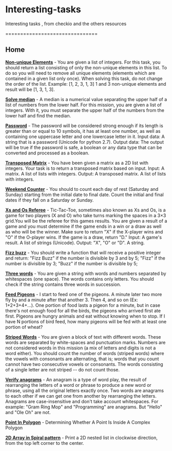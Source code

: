 Interesting-tasks
=================

Interesting tasks , from checkio and the others resources

===============================

Home
---------

[**Non-unique Elements**](https://github.com/makx21/interesting-tasks/blob/master/home/nonUnique.py) - You are given a list of integers. For this task, you should return a list consisting of only the non-unique elements in this list. To do so you will need to remove all unique elements (elements which are contained in a given list only once). When solving this task, do not change the order of the list. Example: [1, 2, 3, 1, 3] 1 and 3 non-unique elements and result will be [1, 3, 1, 3].

[**Solve median**](https://github.com/makx21/interesting-tasks/blob/master/home/median.py) - A median is a numerical value separating the upper half of a list of numbers from the lower half. For this mission, you are given a list of integers. With it, you must separate the upper half of the numbers from the lower half and find the median.

[**Password**](https://github.com/makx21/interesting-tasks/blob/master/home/password.py) - The password will be considered strong enough if its length is greater than or equal to 10 symbols, it has at least one number, as well as containing one uppercase letter and one lowercase letter in it. Input data: A string that is a password (Unicode for python 2.7). Output data: The output will be true if the password is safe, a boolean or any data type that can be converted and processed as a boolean.

[**Transposed Matrix**](https://github.com/makx21/interesting-tasks/blob/master/home/transMatrix.py) - You have been given a matrix as a 2D list with integers. Your task is to return a transposed matrix based on input. Input: A matrix. A list of lists with integers. Output: A transposed matrix. A list of lists with integers. 

[**Weekend Counter**](https://github.com/makx21/interesting-tasks/blob/master/home/weekCount.py) - You should to count each day of rest (Saturday and Sunday) starting from the initial date to final date. Count the initial and final dates if they fall on a Saturday or Sunday.

[**Xs and Os Referee**](https://github.com/makx21/interesting-tasks/blob/master/home/xo.py) - Tic-Tac-Toe, sometimes also known as Xs and Os, is a game for two players (X and O) who take turns marking the spaces in a 3×3 grid.You will be the referee for this games results. You are given a result of a game and you must determine if the game ends in a win or a draw as well as who will be the winner. Make sure to return "X" if the X-player wins and "O" if the O-player wins. If the game is a draw, return "D." Input: A game's result. A list of strings (Unicode). Output: "X", "O" or "D". A string. 

[**Fizz buzz**](https://github.com/makx21/interesting-tasks/blob/master/home/fizzBuzz.py) - You should write a function that will receive a positive integer and return: "Fizz Buzz" if the number is divisible by 3 and by 5; "Fizz" if the number is divisible by 3; "Buzz" if the number is divisible by 5;

[**Three words**](https://github.com/makx21/interesting-tasks/blob/master/home/threeWords.py) - You are given a string with words and numbers separated by whitespaces (one space). The words contains only letters. You should check if the string contains three words in succession.

[**Feed Pigeons**](https://github.com/makx21/interesting-tasks/blob/master/home/feedPig.py) - I start to feed one of the pigeons. A minute later two more fly by and a minute after that another 3. Then 4, and so on (Ex: 1+2+3+4+...). One portion of food lasts a pigeon for a minute, but in case there's not enough food for all the birds, the pigeons who arrived first ate first. Pigeons are hungry animals and eat without knowing when to stop. If I have N portions of bird feed, how many pigeons will be fed with at least one portion of wheat?

[**Striped Words**](https://github.com/makx21/interesting-tasks/blob/master/home/stripedWords.py) - You are given a block of text with different words. These words are separated by white-spaces and punctuation marks. Numbers are not considered words in this mission (a mix of letters and digits is not a word either). You should count the number of words (striped words) where the vowels with consonants are alternating, that is; words that you count cannot have two consecutive vowels or consonants. The words consisting of a single letter are not striped -- do not count those.

[**Verify anagrams**](https://github.com/makx21/interesting-tasks/blob/master/home/anagrams.py) - An anagram is a type of word play, the result of rearranging the letters of a word or phrase to produce a new word or phrase, using all the original letters exactly once. Two words are anagrams to each other if we can get one from another by rearranging the letters. Anagrams are case-insensitive and don't take account whitespaces. For example: "Gram Ring Mop" and "Programming" are anagrams. But "Hello" and "Ole Oh" are not.

[**Point In Polygon**](https://github.com/makx21/interesting-tasks/blob/master/home/pointInPolygon.php) - Determining Whether A Point Is Inside A Complex Polygon

[**2D Array in Spiral pattern**](https://github.com/makx21/interesting-tasks/blob/master/home/spiral.py) - Print a 2D nested list in clockwise direction, from the top left corner to the center.




